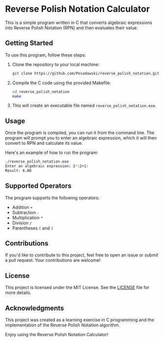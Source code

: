 # Reverse Polish Notation Calculator

This is a simple program written in C that converts algebraic expressions into Reverse Polish Notation (RPN) and then evaluates their value.

## Getting Started

To use this program, follow these steps:

1. Clone the repository to your local machine:

   ```sh
   git clone https://github.com/Posadowski/reverse_polish_notation.git
   ```

2. Compile the C code using the provided Makefile:

   ```sh
   cd reverse_polish_notation
   make
   ```

3. This will create an executable file named `reverse_polish_notation.exe`.

## Usage

Once the program is compiled, you can run it from the command line. The program will prompt you to enter an algebraic expression, which it will then convert to RPN and calculate its value.

Here's an example of how to run the program:

```sh
./reverse_polish_notation.exe
Enter an algebraic expression: 2*(2+1)
Result: 6.00
```

## Supported Operators

The program supports the following operators:
- Addition `+`
- Subtraction `-`
- Multiplication `*`
- Division `/`
- Parentheses `(` and `)`

## Contributions

If you'd like to contribute to this project, feel free to open an issue or submit a pull request. Your contributions are welcome!

## License

This project is licensed under the MIT License. See the [LICENSE](LICENSE) file for more details.

## Acknowledgments

This project was created as a learning exercise in C programming and the implementation of the Reverse Polish Notation algorithm.

Enjoy using the Reverse Polish Notation Calculator!
